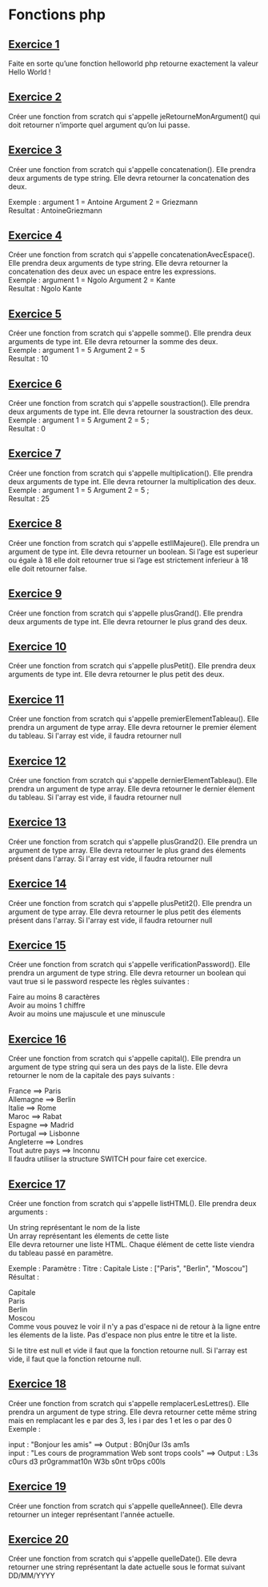 # Fonctions php  


## [Exercice 1](https://github.com/srhtgngr/Formation-Developpeur-Web/blob/master/14_fonctions_php/exercice01.php)  
Faite en sorte qu’une fonction helloworld php retourne exactement la valeur Hello World !  

## [Exercice 2](https://github.com/srhtgngr/Formation-Developpeur-Web/blob/master/14_fonctions_php/exercice02.php)  
Créer une fonction from scratch qui s'appelle jeRetourneMonArgument() qui doit retourner n’importe quel argument qu’on lui passe.  

## [Exercice 3](https://github.com/srhtgngr/Formation-Developpeur-Web/blob/master/14_fonctions_php/exercice03.php)  
Créer une fonction from scratch qui s'appelle concatenation(). Elle prendra deux arguments de type string. Elle devra retourner la concatenation des deux.  

Exemple : argument 1 = Antoine Argument 2 = Griezmann  
Resultat : AntoineGriezmann  

## [Exercice 4](https://github.com/srhtgngr/Formation-Developpeur-Web/blob/master/14_fonctions_php/exercice04.php)  
Créer une fonction from scratch qui s'appelle concatenationAvecEspace(). Elle prendra deux arguments de type string. Elle devra retourner la concatenation des deux avec un espace entre les expressions.  
Exemple : argument 1 = Ngolo Argument 2 = Kante  
Resultat : Ngolo Kante  

## [Exercice 5](https://github.com/srhtgngr/Formation-Developpeur-Web/blob/master/14_fonctions_php/exercice05.php)  
Créer une fonction from scratch qui s'appelle somme(). Elle prendra deux arguments de type int. Elle devra retourner la somme des deux.  
Exemple : argument 1 = 5 Argument 2 = 5  
Resultat : 10  

## [Exercice 6](https://github.com/srhtgngr/Formation-Developpeur-Web/blob/master/14_fonctions_php/exercice06.php)  
Créer une fonction from scratch qui s'appelle soustraction(). Elle prendra deux arguments de type int. Elle devra retourner la soustraction des deux.  
Exemple : argument 1 = 5 Argument 2 = 5 ;  
Resultat : 0  

## [Exercice 7](https://github.com/srhtgngr/Formation-Developpeur-Web/blob/master/14_fonctions_php/exercice07.php)  
Créer une fonction from scratch qui s'appelle multiplication(). Elle prendra deux arguments de type int. Elle devra retourner la multiplication des deux.  
Exemple : argument 1 = 5 Argument 2 = 5 ;  
Resultat : 25  

## [Exercice 8](https://github.com/srhtgngr/Formation-Developpeur-Web/blob/master/14_fonctions_php/exercice08.php)  
Créer une fonction from scratch qui s'appelle estIlMajeure(). Elle prendra un argument de type int. Elle devra retourner un boolean. Si l’age est superieur ou égale à 18 elle doit retourner true si l’age est strictement inferieur à 18 elle doit retourner false.  

## [Exercice 9](https://github.com/srhtgngr/Formation-Developpeur-Web/blob/master/14_fonctions_php/exercice09.php)  
Créer une fonction from scratch qui s'appelle plusGrand(). Elle prendra deux arguments de type int. Elle devra retourner le plus grand des deux.  

## [Exercice 10](https://github.com/srhtgngr/Formation-Developpeur-Web/blob/master/14_fonctions_php/exercice10.php)  
Créer une fonction from scratch qui s'appelle plusPetit(). Elle prendra deux arguments de type int. Elle devra retourner le plus petit des deux.  

## [Exercice 11](https://github.com/srhtgngr/Formation-Developpeur-Web/blob/master/14_fonctions_php/exercice11.php)  
Créer une fonction from scratch qui s'appelle premierElementTableau(). Elle prendra un argument de type array. Elle devra retourner le premier élement du tableau. Si l'array est vide, il faudra retourner null  

## [Exercice 12](https://github.com/srhtgngr/Formation-Developpeur-Web/blob/master/14_fonctions_php/exercice12.php)  
Créer une fonction from scratch qui s'appelle dernierElementTableau(). Elle prendra un argument de type array. Elle devra retourner le dernier élement du tableau. Si l'array est vide, il faudra retourner null  

## [Exercice 13](https://github.com/srhtgngr/Formation-Developpeur-Web/blob/master/14_fonctions_php/exercice13.php)  
Créer une fonction from scratch qui s'appelle plusGrand2(). Elle prendra un argument de type array. Elle devra retourner le plus grand des élements présent dans l'array. Si l'array est vide, il faudra retourner null  

## [Exercice 14](https://github.com/srhtgngr/Formation-Developpeur-Web/blob/master/14_fonctions_php/exercice14.php)  
Créer une fonction from scratch qui s'appelle plusPetit2(). Elle prendra un argument de type array. Elle devra retourner le plus petit des élements présent dans l'array. Si l'array est vide, il faudra retourner null  

## [Exercice 15](https://github.com/srhtgngr/Formation-Developpeur-Web/blob/master/14_fonctions_php/exercice15.php)  
Créer une fonction from scratch qui s'appelle verificationPassword(). Elle prendra un argument de type string. Elle devra retourner un boolean qui vaut true si le password respecte les règles suivantes :  

Faire au moins 8 caractères  
Avoir au moins 1 chiffre  
Avoir au moins une majuscule et une minuscule  

## [Exercice 16](https://github.com/srhtgngr/Formation-Developpeur-Web/blob/master/14_fonctions_php/exercice16.php)  
Créer une fonction from scratch qui s'appelle capital(). Elle prendra un argument de type string qui sera un des pays de la liste. Elle devra retourner le nom de la capitale des pays suivants :  

France ==> Paris  
Allemagne ==> Berlin  
Italie ==> Rome  
Maroc ==> Rabat  
Espagne ==> Madrid  
Portugal ==> Lisbonne  
Angleterre ==> Londres  
Tout autre pays ==> Inconnu  
Il faudra utiliser la structure SWITCH pour faire cet exercice.  

## [Exercice 17](https://github.com/srhtgngr/Formation-Developpeur-Web/blob/master/14_fonctions_php/exercice17.php)  
Créer une fonction from scratch qui s'appelle listHTML(). Elle prendra deux arguments :  

Un string représentant le nom de la liste  
Un array représentant les élements de cette liste  
Elle devra retourner une liste HTML. Chaque élément de cette liste viendra du tableau passé en paramètre.  

Exemple : Paramètre : Titre : Capitale Liste : ["Paris", "Berlin", "Moscou"]  
Résultat :  

Capitale  
Paris  
Berlin  
Moscou  
Comme vous pouvez le voir il n'y a pas d'espace ni de retour à la ligne entre les élements de la liste. Pas d'espace non plus entre le titre et la liste.  

Si le titre est null et vide il faut que la fonction retourne null. Si l'array est vide, il faut que la fonction retourne null.  

## [Exercice 18](https://github.com/srhtgngr/Formation-Developpeur-Web/blob/master/14_fonctions_php/exercice18.php)  
Créer une fonction from scratch qui s'appelle remplacerLesLettres(). Elle prendra un argument de type string. Elle devra retourner cette même string mais en remplacant les e par des 3, les i par des 1 et les o par des 0 Exemple :  

input : "Bonjour les amis" ==> Output : B0nj0ur l3s am1s  
input : "Les cours de programmation Web sont trops cools" ==> Output : L3s c0urs d3 pr0grammat10n W3b s0nt tr0ps c00ls  

## [Exercice 19](https://github.com/srhtgngr/Formation-Developpeur-Web/blob/master/14_fonctions_php/exercice19.php)  
Créer une fonction from scratch qui s'appelle quelleAnnee(). Elle devra retourner un integer représentant l'année actuelle.  

## [Exercice 20](https://github.com/srhtgngr/Formation-Developpeur-Web/blob/master/14_fonctions_php/exercice20.php)  
Créer une fonction from scratch qui s'appelle quelleDate(). Elle devra retourner une string représentant la date actuelle sous le format suivant DD/MM/YYYY  